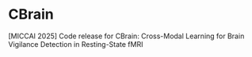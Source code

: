 # CBrain
[MICCAI 2025] Code release for CBrain: Cross-Modal Learning for Brain Vigilance Detection in Resting-State fMRI
